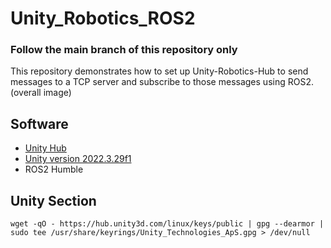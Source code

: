 # Unity_Robotics_ROS2
### Follow the main branch of this repository only
This repository demonstrates how to set up Unity-Robotics-Hub to send messages to a TCP server and subscribe to those messages using ROS2. <br />
(overall image)
## Software
- [Unity Hub](https://docs.unity3d.com/hub/manual/InstallHub.html#install-hub-linux)
- [Unity version 2022.3.29f1](https://unity.com/releases/editor/archive)
- ROS2 Humble
## Unity Section
```
wget -qO - https://hub.unity3d.com/linux/keys/public | gpg --dearmor | sudo tee /usr/share/keyrings/Unity_Technologies_ApS.gpg > /dev/null
```
